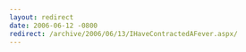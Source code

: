 ```yaml
---
layout: redirect
date: 2006-06-12 -0800
redirect: /archive/2006/06/13/IHaveContractedAFever.aspx/
---
```

